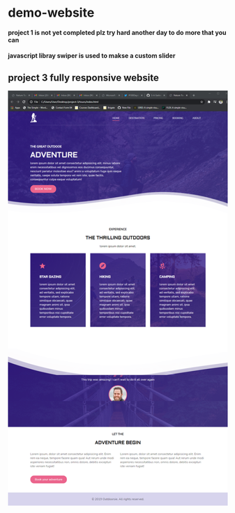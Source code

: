 # demo-website
#### project 1 is not yet completed plz try hard another day to do more that you can
#### javascript libray swiper is used to makse a custom slider

## project 3 fully responsive website
![](project-3/tours/images/output.png)
